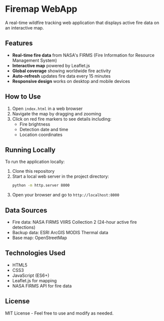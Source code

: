 # Firemap WebApp

A real-time wildfire tracking web application that displays active fire data on an interactive map.

## Features

- **Real-time fire data** from NASA's FIRMS (Fire Information for Resource Management System)
- **Interactive map** powered by Leaflet.js
- **Global coverage** showing worldwide fire activity
- **Auto-refresh** updates fire data every 15 minutes
- **Responsive design** works on desktop and mobile devices

## How to Use

1. Open `index.html` in a web browser
2. Navigate the map by dragging and zooming
3. Click on red fire markers to see details including:
   - Fire brightness
   - Detection date and time
   - Location coordinates

## Running Locally

To run the application locally:

1. Clone this repository
2. Start a local web server in the project directory:
   ```bash
   python -m http.server 8000
   ```
3. Open your browser and go to `http://localhost:8000`

## Data Sources

- Fire data: NASA FIRMS VIIRS Collection 2 (24-hour active fire detections)
- Backup data: ESRI ArcGIS MODIS Thermal data
- Base map: OpenStreetMap

## Technologies Used

- HTML5
- CSS3
- JavaScript (ES6+)
- Leaflet.js for mapping
- NASA FIRMS API for fire data

## License

MIT License - Feel free to use and modify as needed.
